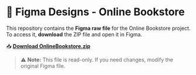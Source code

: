 # 📁 Figma Designs - Online Bookstore

This repository contains the **Figma raw file** for the Online Bookstore project.  
To access it, **download** the ZIP file and open it in Figma.

📥 **[Download OnlineBookstore.zip](https://github.com/JuniorCarti/CTOnlineBookstore2/raw/main/OnlineBookstore.zip)**

> ⚠️ **Note:** This file is read-only. If you need changes, modify the original Figma file.
